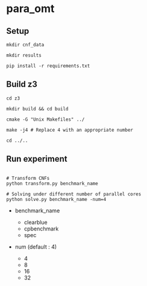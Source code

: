 
# para_omt

## Setup
```
mkdir cnf_data

mkdir results

pip install -r requirements.txt
```

## Build z3
```
cd z3

mkdir build && cd build

cmake -G "Unix Makefiles" ../

make -j4 # Replace 4 with an appropriate number

cd ../..
```

## Run experiment
```

# Transform CNFs
python transform.py benchmark_name 

# Solving under different number of parallel cores
python solve.py benchmark_name -num=4
```
- benchmark_name
    - clearblue
    - cpbenchmark
    - spec

- num (default : 4)
    - 4
    - 8
    - 16
    - 32
